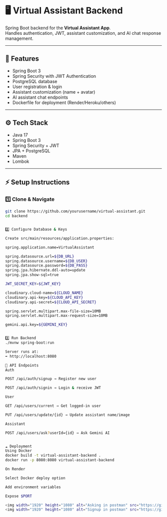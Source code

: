 # 🖥 Virtual Assistant Backend

Spring Boot backend for the **Virtual Assistant App**.  
Handles authentication, JWT, assistant customization, and AI chat response management.  

---

## 🚀 Features
- Spring Boot 3
- Spring Security with JWT Authentication
- PostgreSQL database
- User registration & login
- Assistant customization (name + avatar)
- AI assistant chat endpoints
- Dockerfile for deployment (Render/Heroku/others)

---

## ⚙️ Tech Stack
- Java 17
- Spring Boot 3
- Spring Security + JWT
- JPA + PostgreSQL
- Maven
- Lombok

---

## ⚡ Setup Instructions

### 1️⃣ Clone & Navigate
```bash
git clone https://github.com/yourusername/virtual-assistant.git
cd backend


2️⃣ Configure Database & Keys

Create src/main/resources/application.properties:

spring.application.name=VirtualAssistant

spring.datasource.url=${DB_URL}
spring.datasource.username=${DB_USER}
spring.datasource.password=${DB_PASS}
spring.jpa.hibernate.ddl-auto=update
spring.jpa.show-sql=true

JWT_SECRET_KEY=${JWT_KEY}

cloudinary.cloud-name=${CLOUD_NAME}
cloudinary.api-key=${CLOUD_API_KEY}
cloudinary.api-secret=${CLOUD_API_SECRET}

spring.servlet.multipart.max-file-size=10MB
spring.servlet.multipart.max-request-size=10MB

gemini.api.key=${GEMINI_KEY}


3️⃣ Run Backend
./mvnw spring-boot:run

Server runs at:
➡️ http://localhost:8080

🔑 API Endpoints
Auth

POST /api/auth/signup → Register new user

POST /api/auth/signin → Login & receive JWT

User

GET /api/users/current → Get logged-in user

PUT /api/users/update/{id} → Update assistant name/image

Assistant

POST /api/users/ask?userId={id} → Ask Gemini AI


☁️ Deployment
Using Docker
docker build -t virtual-assistant-backend .
docker run -p 8080:8080 virtual-assistant-backend

On Render

Select Docker deploy option

Add environment variables

Expose $PORT

<img width="1920" height="1080" alt="Asking in postman" src="https://github.com/user-attachments/assets/e40ee6dd-2721-4061-8694-f5223bef32fb" />
<img width="1920" height="1080" alt="Signup in postman" src="https://github.com/user-attachments/assets/32c316bd-1a56-4627-bfa7-30ab8f6df074" />


